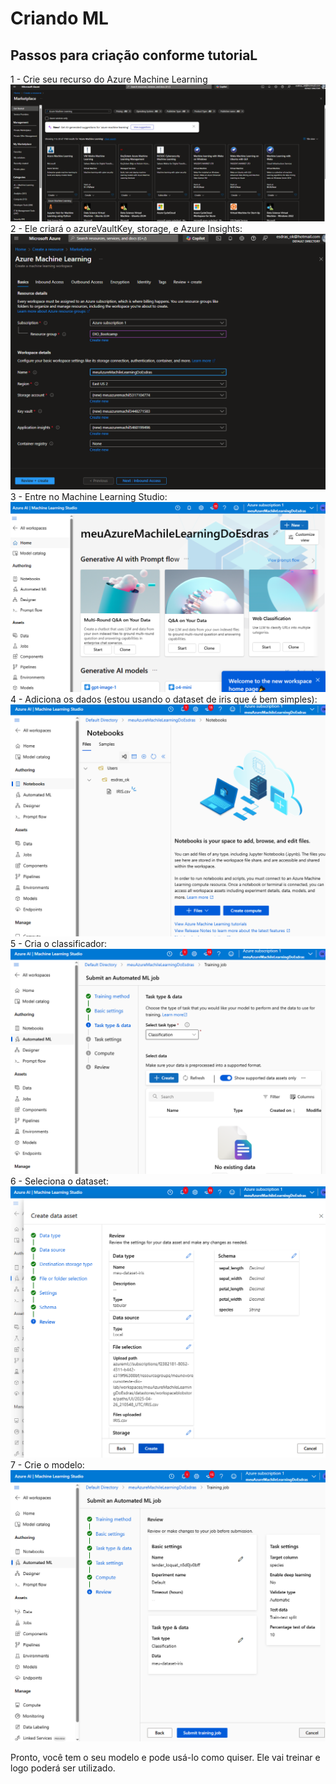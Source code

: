 # Criando ML #

## Passos para criação conforme tutoriaL

1 - Crie seu recurso do Azure Machine Learning ![image](./image-1.png) 
2 - Ele criará o azureVaultKey, storage, e Azure Insights: ![image](./image-2.png) 
3 - Entre no Machine Learning Studio: ![image](./image-3.png) 
4 - Adiciona os dados (estou usando o dataset de iris que é bem simples): ![image](./image-4.png) 
5 - Cria o classificador: ![image](./image-5.png) 
6 - Seleciona o dataset: ![image](./image-6.png) 
7 - Crie o modelo: ![image](./image-7.png) 

Pronto, você tem o seu modelo e pode usá-lo como quiser. Ele vai treinar e logo poderá ser utilizado.